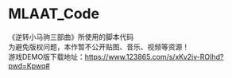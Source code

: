 # MLAAT_Code
《逆转小马驹三部曲》所使用的脚本代码<br>
为避免版权问题，本作暂不公开贴图、音乐、视频等资源！<br>
游戏DEMO版下载地址：https://www.123865.com/s/xKv2jv-ROIhd?pwd=Kpwq#